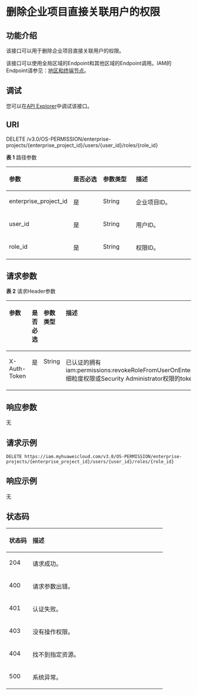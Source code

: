 # 删除企业项目直接关联用户的权限<a name="RevokeRoleFromUserOnEnterpriseProject"></a>

## 功能介绍<a name="section6923132511444"></a>

该接口可以用于删除企业项目直接关联用户的权限。

该接口可以使用全局区域的Endpoint和其他区域的Endpoint调用。IAM的Endpoint请参见：[地区和终端节点](https://developer.huaweicloud.com/endpoint?IAM)。

## 调试<a name="section184651315191315"></a>

您可以在[API Explorer](https://apiexplorer.developer.huaweicloud.com/apiexplorer/doc?product=IAM&api=RevokeRoleFromUserOnEnterpriseProject)中调试该接口。

## URI<a name="section2924325194413"></a>

DELETE /v3.0/OS-PERMISSION/enterprise-projects/\{enterprise\_project\_id\}/users/\{user\_id\}/roles/\{role\_id\}

**表 1**  路径参数

<a name="table492552519443"></a>
<table><thead align="left"><tr id="row9924725124419"><th class="cellrowborder" valign="top" width="20%" id="mcps1.2.5.1.1"><p id="p092511254449"><a name="p092511254449"></a><a name="p092511254449"></a>参数</p>
</th>
<th class="cellrowborder" valign="top" width="20%" id="mcps1.2.5.1.2"><p id="p18926625164411"><a name="p18926625164411"></a><a name="p18926625164411"></a>是否必选</p>
</th>
<th class="cellrowborder" valign="top" width="20%" id="mcps1.2.5.1.3"><p id="p19926152512447"><a name="p19926152512447"></a><a name="p19926152512447"></a>参数类型</p>
</th>
<th class="cellrowborder" valign="top" width="40%" id="mcps1.2.5.1.4"><p id="p1092682517447"><a name="p1092682517447"></a><a name="p1092682517447"></a>描述</p>
</th>
</tr>
</thead>
<tbody><tr id="row16925625204416"><td class="cellrowborder" valign="top" width="20%" headers="mcps1.2.5.1.1 "><p id="p1192772518446"><a name="p1192772518446"></a><a name="p1192772518446"></a>enterprise_project_id</p>
</td>
<td class="cellrowborder" valign="top" width="20%" headers="mcps1.2.5.1.2 "><p id="p29271255446"><a name="p29271255446"></a><a name="p29271255446"></a>是</p>
</td>
<td class="cellrowborder" valign="top" width="20%" headers="mcps1.2.5.1.3 "><p id="p13927182564415"><a name="p13927182564415"></a><a name="p13927182564415"></a>String</p>
</td>
<td class="cellrowborder" valign="top" width="40%" headers="mcps1.2.5.1.4 "><p id="p2928202504412"><a name="p2928202504412"></a><a name="p2928202504412"></a>企业项目ID。</p>
</td>
</tr>
<tr id="row11925125184414"><td class="cellrowborder" valign="top" width="20%" headers="mcps1.2.5.1.1 "><p id="p89282258444"><a name="p89282258444"></a><a name="p89282258444"></a>user_id</p>
</td>
<td class="cellrowborder" valign="top" width="20%" headers="mcps1.2.5.1.2 "><p id="p159281125144412"><a name="p159281125144412"></a><a name="p159281125144412"></a>是</p>
</td>
<td class="cellrowborder" valign="top" width="20%" headers="mcps1.2.5.1.3 "><p id="p392919250441"><a name="p392919250441"></a><a name="p392919250441"></a>String</p>
</td>
<td class="cellrowborder" valign="top" width="40%" headers="mcps1.2.5.1.4 "><p id="p29294256442"><a name="p29294256442"></a><a name="p29294256442"></a>用户ID。</p>
</td>
</tr>
<tr id="row1292510255448"><td class="cellrowborder" valign="top" width="20%" headers="mcps1.2.5.1.1 "><p id="p10929225124418"><a name="p10929225124418"></a><a name="p10929225124418"></a>role_id</p>
</td>
<td class="cellrowborder" valign="top" width="20%" headers="mcps1.2.5.1.2 "><p id="p1993052514412"><a name="p1993052514412"></a><a name="p1993052514412"></a>是</p>
</td>
<td class="cellrowborder" valign="top" width="20%" headers="mcps1.2.5.1.3 "><p id="p139301625144410"><a name="p139301625144410"></a><a name="p139301625144410"></a>String</p>
</td>
<td class="cellrowborder" valign="top" width="40%" headers="mcps1.2.5.1.4 "><p id="p8930202594414"><a name="p8930202594414"></a><a name="p8930202594414"></a>权限ID。</p>
</td>
</tr>
</tbody>
</table>

## 请求参数<a name="section149313255443"></a>

**表 2**  请求Header参数

<a name="HeaderParameter"></a>
<table><thead align="left"><tr id="row1993192517448"><th class="cellrowborder" valign="top" width="20%" id="mcps1.2.5.1.1"><p id="p0932525104411"><a name="p0932525104411"></a><a name="p0932525104411"></a>参数</p>
</th>
<th class="cellrowborder" valign="top" width="20%" id="mcps1.2.5.1.2"><p id="p1893219257449"><a name="p1893219257449"></a><a name="p1893219257449"></a>是否必选</p>
</th>
<th class="cellrowborder" valign="top" width="20%" id="mcps1.2.5.1.3"><p id="p13933025144413"><a name="p13933025144413"></a><a name="p13933025144413"></a>参数类型</p>
</th>
<th class="cellrowborder" valign="top" width="40%" id="mcps1.2.5.1.4"><p id="p2933202519444"><a name="p2933202519444"></a><a name="p2933202519444"></a>描述</p>
</th>
</tr>
</thead>
<tbody><tr id="row1931102515443"><td class="cellrowborder" valign="top" width="20%" headers="mcps1.2.5.1.1 "><p id="p1893382584411"><a name="p1893382584411"></a><a name="p1893382584411"></a>X-Auth-Token</p>
</td>
<td class="cellrowborder" valign="top" width="20%" headers="mcps1.2.5.1.2 "><p id="p89340256443"><a name="p89340256443"></a><a name="p89340256443"></a>是</p>
</td>
<td class="cellrowborder" valign="top" width="20%" headers="mcps1.2.5.1.3 "><p id="p89341725114417"><a name="p89341725114417"></a><a name="p89341725114417"></a>String</p>
</td>
<td class="cellrowborder" valign="top" width="40%" headers="mcps1.2.5.1.4 "><p id="p1293412257446"><a name="p1293412257446"></a><a name="p1293412257446"></a>已认证的拥有iam:permissions:revokeRoleFromUserOnEnterpriseProject细粒度权限或Security Administrator权限的token。</p>
</td>
</tr>
</tbody>
</table>

## 响应参数<a name="section493511252442"></a>

无

## 请求示例<a name="section593592513448"></a>

```
DELETE https://iam.myhuaweicloud.com/v3.0/OS-PERMISSION/enterprise-projects/{enterprise_project_id}/users/{user_id}/roles/{role_id}
```

## 响应示例<a name="section1893692504417"></a>

无

## 状态码<a name="section59371725134411"></a>

<a name="status_code"></a>
<table><thead align="left"><tr id="row3937425134417"><th class="cellrowborder" valign="top" width="15%" id="mcps1.1.3.1.1"><p id="p1093812520447"><a name="p1093812520447"></a><a name="p1093812520447"></a>状态码</p>
</th>
<th class="cellrowborder" valign="top" width="85%" id="mcps1.1.3.1.2"><p id="p1093818250440"><a name="p1093818250440"></a><a name="p1093818250440"></a>描述</p>
</th>
</tr>
</thead>
<tbody><tr id="row1993772519448"><td class="cellrowborder" valign="top" width="15%" headers="mcps1.1.3.1.1 "><p id="p6938725194416"><a name="p6938725194416"></a><a name="p6938725194416"></a>204</p>
</td>
<td class="cellrowborder" valign="top" width="85%" headers="mcps1.1.3.1.2 "><p id="p12939125184413"><a name="p12939125184413"></a><a name="p12939125184413"></a>请求成功。</p>
</td>
</tr>
<tr id="row169371625164416"><td class="cellrowborder" valign="top" width="15%" headers="mcps1.1.3.1.1 "><p id="p49395258446"><a name="p49395258446"></a><a name="p49395258446"></a>400</p>
</td>
<td class="cellrowborder" valign="top" width="85%" headers="mcps1.1.3.1.2 "><p id="p16939142534417"><a name="p16939142534417"></a><a name="p16939142534417"></a>请求参数出错。</p>
</td>
</tr>
<tr id="row20937172519445"><td class="cellrowborder" valign="top" width="15%" headers="mcps1.1.3.1.1 "><p id="p6940112514449"><a name="p6940112514449"></a><a name="p6940112514449"></a>401</p>
</td>
<td class="cellrowborder" valign="top" width="85%" headers="mcps1.1.3.1.2 "><p id="p15940122514420"><a name="p15940122514420"></a><a name="p15940122514420"></a>认证失败。</p>
</td>
</tr>
<tr id="row18937925204411"><td class="cellrowborder" valign="top" width="15%" headers="mcps1.1.3.1.1 "><p id="p189401258445"><a name="p189401258445"></a><a name="p189401258445"></a>403</p>
</td>
<td class="cellrowborder" valign="top" width="85%" headers="mcps1.1.3.1.2 "><p id="p129411252443"><a name="p129411252443"></a><a name="p129411252443"></a>没有操作权限。</p>
</td>
</tr>
<tr id="row693782518444"><td class="cellrowborder" valign="top" width="15%" headers="mcps1.1.3.1.1 "><p id="p794172504417"><a name="p794172504417"></a><a name="p794172504417"></a>404</p>
</td>
<td class="cellrowborder" valign="top" width="85%" headers="mcps1.1.3.1.2 "><p id="p1194219253447"><a name="p1194219253447"></a><a name="p1194219253447"></a>找不到指定资源。</p>
</td>
</tr>
<tr id="row3937112512445"><td class="cellrowborder" valign="top" width="15%" headers="mcps1.1.3.1.1 "><p id="p16942132512443"><a name="p16942132512443"></a><a name="p16942132512443"></a>500</p>
</td>
<td class="cellrowborder" valign="top" width="85%" headers="mcps1.1.3.1.2 "><p id="p119421425144416"><a name="p119421425144416"></a><a name="p119421425144416"></a>系统异常。</p>
</td>
</tr>
</tbody>
</table>

